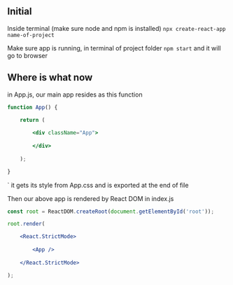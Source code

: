 ## Initial

Inside terminal (make sure node and npm is installed)
`npx create-react-app name-of-project`

Make sure app is running, in terminal of project folder
`npm start` and it will go to browser

## Where is what now

in App.js, our main app resides as this function
```jsx
function App() {

	return (
	
		<div className="App">
		
		</div>
	
	);

}
```
`
it gets its style from App.css and is exported at the end of file

Then our above app is rendered by React DOM in index.js
```jsx
const root = ReactDOM.createRoot(document.getElementById('root'));

root.render(

	<React.StrictMode>
	
		<App />
	
	</React.StrictMode>

);
```

